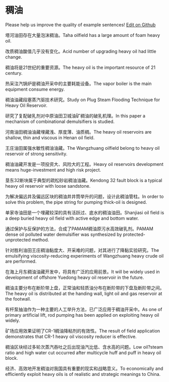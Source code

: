# 稠油

Please help us improve the quality of example sentences! [Edit on Github](https://github.com/jiyushe/jiyu-example-sentence-source/blob/main/chinese/chouyou.md)

<p><span class="chinese">塔河油田存在大量泡沫稠油。</span><span class="english">Taha oilfield has a large amount of foam heavy oil.</span></p>

<p><span class="chinese">改质稠油酸值几乎没有变化。</span><span class="english">Acid number of upgrading heavy oil had little change.</span></p>

<p><span class="chinese">稠油将是21世纪的重要资源。</span><span class="english">The heavy oil is the important resource of 21 century.</span></p>

<p><span class="chinese">热采注汽锅炉是稠油开采中的主要耗能设备。</span><span class="english">The vapor boiler is the main equipment consume energy.</span></p>

<p><span class="chinese">稠油油藏段塞蒸汽驱技术研究。</span><span class="english">Study on Plug Steam Flooding Technique for Heavy Oil Reservoir.</span></p>

<p><span class="chinese">研究了复配破乳剂对中原油田卫城油矿稠油的破乳机理。</span><span class="english">In this paper a mechanism of combinational demulsifiers is studied.</span></p>

<p><span class="chinese">河南油田稠油油藏埋藏浅、厚度薄、油质稠。</span><span class="english">The heavy oil reservoirs are shallow, thin and viscous in Henan oil field.</span></p>

<p><span class="chinese">王庄油田属强水敏性稠油油藏。</span><span class="english">The Wangzhuang oilfield belong to heavy oil reservoir of strong sensitivity.</span></p>

<p><span class="chinese">稠油油藏开发是一项投资大、风险大的工程。</span><span class="english">Heavy oil reservoirs development means huge-investment and high risk project.</span></p>

<p><span class="chinese">垦东32断块属于典型的疏松砂岩稠油油藏。</span><span class="english">Kendong 32 fault block is a typical heavy oil reservoir with loose sandstone.</span></p>

<p><span class="chinese">为解决偏远井及偏远区块的稠油井井筒举升的问题，设计此稠油管柱。</span><span class="english">In order to solve this problem, the pipe string for pumping thick-oil is designed.</span></p>

<p><span class="chinese">单家寺油田是一个埋藏较深的具有活跃过、底水的稠油油田。</span><span class="english">Shanjiasi oil field is a deep buried heavy oil field with active edge and bottom water.</span></p>

<p><span class="chinese">通过保护与反保护的方法，合成了PAMAM稠油原污水高效破乳剂。</span><span class="english">PAMAM dense oil polluted water demulsifier was synthesized by protected-unprotected method.</span></p>

<p><span class="chinese">针对胜利油田王庄稠油黏度大、开采难的问题，对其进行了降黏实验研究。</span><span class="english">The emulsifying viscosity-reducing experiments of Wangzhuang heavy crude oil are performed.</span></p>

<p><span class="chinese">在海上月东稠油油藏开发中，将具有广泛的应用前景。</span><span class="english">It will be widely used in development of offshore Yuedong heavy oil reservoir in the future.</span></p>

<p><span class="chinese">稠油主要分布在断阶带上盘，正常油和轻质油分布在断阶带的下盘及断阶带之间。</span><span class="english">The heavy oil is distributed at the handing wall, light oil and gas reservoir at the footwall.</span></p>

<p><span class="chinese">有杆泵抽油作为一种主要的人工举升方法，已广泛应用于稠油开采中。</span><span class="english">As one of primary artificial lift, rod pumping has been applied on exploiting heavy oil widely.</span></p>

<p><span class="chinese">矿场应用效果证明了CR-1稠油降粘剂的有效性。</span><span class="english">The result of field application demonstrates that CR-1 heavy oil viscosity reducer is effective.</span></p>

<p><span class="chinese">稠油区块经过多轮次蒸汽吞吐之后出现油汽比低、含水高的问题。</span><span class="english">Low oil?steam ratio and high water cut occurred after multicycle huff and puff in heavy oil block.</span></p>

<p><span class="chinese">经济、高效地开发稠油对我国具有重要的现实和战略意义。</span><span class="english">To economically and efficiently exploit heavy oils is of realistic and strategic meanings to China.</span></p>

